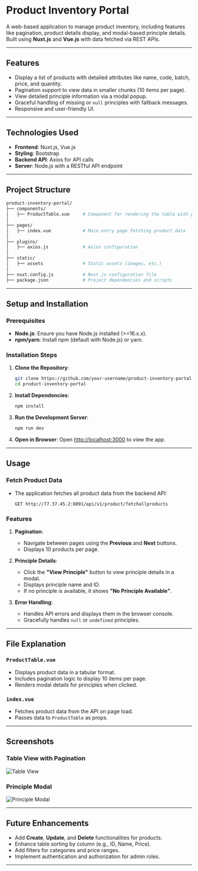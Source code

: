 # **Product Inventory Portal**

A web-based application to manage product inventory, including features like pagination, product details display, and modal-based principle details. Built using **Nuxt.js** and **Vue.js** with data fetched via REST APIs.

---

## **Features**
- Display a list of products with detailed attributes like name, code, batch, price, and quantity.
- Pagination support to view data in smaller chunks (10 items per page).
- View detailed principle information via a modal popup.
- Graceful handling of missing or `null` principles with fallback messages.
- Responsive and user-friendly UI.

---

## **Technologies Used**
- **Frontend**: Nuxt.js, Vue.js
- **Styling**: Bootstrap
- **Backend API**: Axios for API calls
- **Server**: Node.js with a RESTful API endpoint

---

## **Project Structure**
```bash
product-inventory-portal/
├── components/
│   ├── ProductTable.vue     # Component for rendering the table with product details and pagination
│
├── pages/
│   ├── index.vue            # Main entry page fetching product data
│
├── plugins/
│   ├── axios.js             # Axios configuration
│
├── static/
│   ├── assets               # Static assets (images, etc.)
│
├── nuxt.config.js           # Nuxt.js configuration file
├── package.json             # Project dependencies and scripts
```

---

## **Setup and Installation**

### Prerequisites
- **Node.js**: Ensure you have Node.js installed (>=16.x.x).
- **npm/yarn**: Install npm (default with Node.js) or yarn.

### Installation Steps
1. **Clone the Repository**:
   ```bash
   git clone https://github.com/your-username/product-inventory-portal.git
   cd product-inventory-portal
   ```

2. **Install Dependencies**:
   ```bash
   npm install
   ```

3. **Run the Development Server**:
   ```bash
   npm run dev
   ```

4. **Open in Browser**:
   Open [http://localhost:3000](http://localhost:3000) to view the app.

---

## **Usage**

### **Fetch Product Data**
- The application fetches all product data from the backend API:
  ```
  GET http://77.37.45.2:8091/api/v1/product/fetchallproducts
  ```

### **Features**
1. **Pagination**:
   - Navigate between pages using the **Previous** and **Next** buttons.
   - Displays 10 products per page.

2. **Principle Details**:
   - Click the **"View Principle"** button to view principle details in a modal.
   - Displays principle name and ID.
   - If no principle is available, it shows **"No Principle Available"**.

3. **Error Handling**:
   - Handles API errors and displays them in the browser console.
   - Gracefully handles `null` or `undefined` principles.

---

## **File Explanation**

### `ProductTable.vue`
- Displays product data in a tabular format.
- Includes pagination logic to display 10 items per page.
- Renders modal details for principles when clicked.

### `index.vue`
- Fetches product data from the API on page load.
- Passes data to `ProductTable` as props.

---

## **Screenshots**

### **Table View with Pagination**
![Table View](https://via.placeholder.com/800x400.png?text=Table+View)

### **Principle Modal**
![Principle Modal](https://via.placeholder.com/800x400.png?text=Principle+Modal)

---

## **Future Enhancements**
- Add **Create**, **Update**, and **Delete** functionalities for products.
- Enhance table sorting by column (e.g., ID, Name, Price).
- Add filters for categories and price ranges.
- Implement authentication and authorization for admin roles.

---